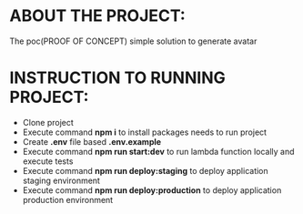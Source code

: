 ABOUT THE PROJECT:
====================

The poc(PROOF OF CONCEPT) simple solution to generate avatar

INSTRUCTION TO RUNNING PROJECT: 
================================

- Clone project
- Execute command **npm i** to install packages needs to run project
- Create **.env** file based **.env.example**
- Execute command **npm run start:dev** to run lambda function locally and execute tests
- Execute command **npm run deploy:staging** to deploy application staging environment
- Execute command **npm run deploy:production** to deploy application production environment

